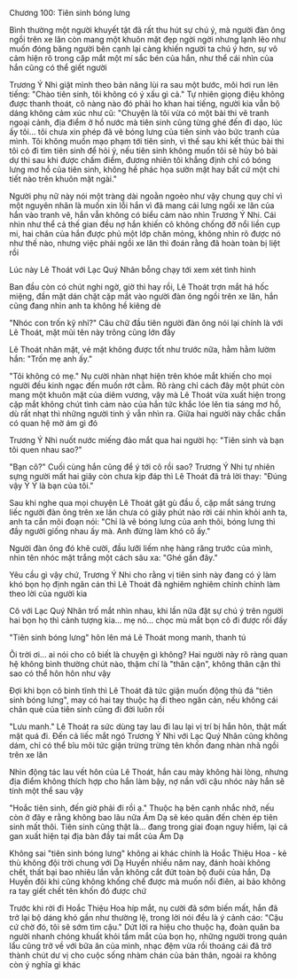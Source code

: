 




Chương 100: Tiên sinh bóng lưng

Bình thường một người khuyết tật đã rất thu hút sự chú ý, mà người đàn ông ngồi trên xe lăn còn mang một khuôn mặt đẹp ngời ngời nhưng lạnh lẽo như muốn đóng băng người bên cạnh lại càng khiến người ta chú ý hơn, sự vô cảm hiện rõ trong cặp mắt một mí sắc bén của hắn, như thể cái nhìn của hắn cũng có thể giết người

Trương Ý Nhi giật mình theo bản năng lùi ra sau một bước, môi hơi run lên tiếng: "Chào tiên sinh, tôi không có ý xấu gì cả." Tự nhiên giọng điệu không được thanh thoát, cô nàng nào đó phải ho khan hai tiếng, người kia vẫn bộ dáng không cảm xúc như cũ: "Chuyện là tôi vừa có một bài thi vẽ tranh ngoại cảnh, địa điểm ở hồ nước mà tiên sinh cũng từng ghé đến đi dạo, lúc ấy tôi... tôi chưa xin phép đã vẽ bóng lưng của tiên sinh vào bức tranh của mình. Tôi không muốn mạo phạm tới tiên sinh, vì thế sau khi kết thúc bài thi tôi có đi tìm tiên sinh để hỏi ý, nếu tiên sinh không muốn tôi sẽ hủy bỏ bài dự thi sau khi được chấm điểm, đương nhiên tôi khẳng định chỉ có bóng lưng mơ hồ của tiên sinh, không hề phác họa sườn mặt hay bất cứ một chi tiết nào trên khuôn mặt ngài."

Người phụ nữ này nói một tràng dài ngoằn ngoèo như vậy chung quy chỉ vì một nguyên nhân là muốn xin lỗi hắn vì đã mang cái lưng ngồi xe lăn của hắn vào tranh vẽ, hắn vẫn không có biểu cảm nào nhìn Trương Ý Nhi. Cái nhìn như thể cả thế gian đều nợ hắn khiến cô không chống đỡ nổi liền cụp mi, hai chân của hắn được phủ một lớp chăn mỏng, không nhìn rõ được nó như thế nào, nhưng việc phải ngồi xe lăn thì đoán rằng đã hoàn toàn bị liệt rồi

Lúc này Lê Thoát với Lạc Quý Nhân bỗng chạy tới xem xét tình hình

Ban đầu còn có chút nghi ngờ, giờ thì hay rồi, Lê Thoát trợn mắt há hốc miệng, đần mặt dán chặt cặp mắt vào người đàn ông ngồi trên xe lăn, hắn cũng đang nhìn anh ta không hề kiêng dè

"Nhóc con trốn kỹ nhỉ?" Câu chữ đầu tiên người đàn ông nói lại chính là với Lê Thoát, mặt mũi tên này trông cũng lớn đấy

Lê Thoát nhăn mặt, vẻ mặt không được tốt như trước nữa, hằm hằm lườm hắn: "Trốn mẹ anh ấy."

"Tôi không có mẹ." Nụ cười nhàn nhạt hiện trên khóe mắt khiến cho mọi người đều kinh ngạc đến muốn rớt cằm. Rõ ràng chỉ cách đây một phút còn mang một khuôn mặt của diêm vương, vậy mà Lê Thoát vừa xuất hiện trong cặp mắt không chút tình cảm nào của hắn tức khắc lóe lên tia sáng mơ hồ, dù rất nhạt thì những người tinh ý vẫn nhìn ra. Giữa hai người này chắc chắn có quan hệ mờ ám gì đó

Trương Ý Nhi nuốt nước miếng đảo mắt qua hai người họ: "Tiên sinh và bạn tôi quen nhau sao?"

"Bạn cô?" Cuối cùng hắn cũng để ý tới cô rồi sao? Trương Ý Nhi tự nhiên sựng người mất hai giây còn chưa kịp đáp thì Lê Thoát đã trả lời thay: "Đúng vậy Ý Ý là bạn của tôi."

Sau khi nghe qua mọi chuyện Lê Thoát gật gù đầu ồ, cặp mắt sáng trưng liếc người đàn ông trên xe lăn chưa có giây phút nào rời cái nhìn khỏi anh ta, anh ta cắn môi đoạn nói: "Chỉ là vẽ bóng lưng của anh thôi, bóng lưng thì đầy người giống nhau ấy mà. Anh đừng làm khó cô ấy."

Người đàn ông đó khẽ cười, đầu lưỡi liếm nhẹ hàng răng trước của mình, nhìn tên nhóc mặt trắng một cách sâu xa: "Ghé gần đây."

Yêu cầu gì vậy chứ, Trương Ý Nhi cho rằng vị tiên sinh này đang có ý làm khó bọn họ định ngăn cản thì Lê Thoát đã nghiêm nghiêm chỉnh chỉnh làm theo lời của người kia

Cô với Lạc Quý Nhân trố mắt nhìn nhau, khi lần nữa đặt sự chú ý trên người hai bọn họ thì cảnh tượng kia... mẹ nó... chọc mù mắt bọn cô đi được rồi đấy

"Tiên sinh bóng lưng" hôn lên má Lê Thoát mong manh, thanh tú

Ôi trời ơi... ai nói cho cô biết là chuyện gì không? Hai người này rõ ràng quan hệ không bình thường chút nào, thậm chí là "thân cận", không thân cận thì sao có thể hôn hôn như vậy

Đợi khi bọn cô bình tĩnh thì Lê Thoát đã tức giận muốn động thủ đá "tiên sinh bóng lưng", may có hai tay thuộc hạ đi theo ngăn cản, nếu không cái chân què của tiên sinh cũng đi đời luôn rồi

"Lưu manh." Lê Thoát ra sức dùng tay lau đi lau lại vị trí bị hắn hôn, thật mất mặt quá đi. Đến cả liếc mắt ngó Trương Ý Nhi với Lạc Quý Nhân cũng không dám, chỉ có thể bĩu môi tức giận trừng trừng tên khốn đang nhàn nhã ngồi trên xe lăn

Nhìn động tác lau vết hôn của Lê Thoát, hắn cau mày không hài lòng, nhưng địa điểm không thích hợp cho hắn làm bậy, nợ nần với cậu nhóc này hắn sẽ tính một thể sau vậy

"Hoắc tiên sinh, đến giờ phải đi rồi ạ." Thuộc hạ bên cạnh nhắc nhở, nếu còn ở đây e rằng không bao lâu nữa Ám Dạ sẽ kéo quân đến chèn ép tiên sinh mất thôi. Tiên sinh cũng thật là... đang trong giai đoạn nguy hiểm, lại cả gan xuất hiện tại địa bàn đầy tai mắt của Ám Dạ

Không sai "tiên sinh bóng lưng" không ai khác chính là Hoắc Thiệu Hoa - kẻ thù không đội trời chung với Dạ Huyền nhiều năm nay, đánh hoài không chết, thất bại bao nhiêu lần vẫn không cắt đứt toàn bộ đuôi của hắn, Dạ Huyền đôi khi cũng không khống chế được mà muốn nổi điên, ai bảo không ra tay giết chết tên khốn đó được chứ

Trước khi rời đi Hoắc Thiệu Hoa híp mắt, nụ cười đã sớm biến mất, hắn đã trở lại bộ dáng khó gần như thường lệ, trong lời nói đều là ý cảnh cáo: "Cậu cứ chờ đó, tôi sẽ sớm tìm cậu." Dứt lời ra hiệu cho thuộc hạ, đoàn quân ba người nhanh chóng khuất khỏi tầm mắt của bọn họ, những người trong quán lẩu cũng trở về với bữa ăn của mình, nhạc đệm vừa rồi thoáng cái đã trở thành chút dư vị cho cuộc sống nhàm chán của bản thân, ngoài ra không còn ý nghĩa gì khác




